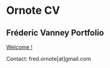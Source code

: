# Ornote CV

## Fréderic Vanney Portfolio

<a href="https://ornote.github.io/Frederic-Vanney-CV">Welcome !</a>

Contact: fred.ornote[at]gmail.com
